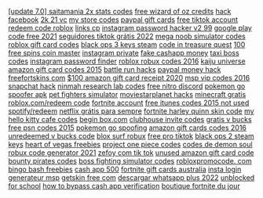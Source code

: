 <a href="https://lookerstudio.google.com/reporting/d8cfcdee-c801-4560-afe8-0e5bbc3151cf/page/DjD">[update 7.0] saitamania 2x stats codes</a>
<a href="https://lookerstudio.google.com/reporting/336f3bfa-e7b4-4b14-b88b-6fcb698586ef/page/DjD">free wizard of oz credits</a>
<a href="https://lookerstudio.google.com/reporting/c1ed0730-a189-4797-b035-b133ee43c811/page/JWV3C">hack facebook</a>
<a href="https://lookerstudio.google.com/reporting/cd3f52a8-119c-47b5-865a-2a55cceba562/page/DjD">2k 21 vc</a>
<a href="https://lookerstudio.google.com/reporting/6f75e791-26a6-4d63-87c3-c76be35baaf1/page/DjD">my store codes</a>
<a href="https://lookerstudio.google.com/reporting/2d67779f-9a85-47bf-9c00-29efc08fe350/page/DjD">paypal gift cards</a>
<a href="https://lookerstudio.google.com/reporting/54cf6f33-e29e-4e90-b916-1f508b8c7919/page/DjD">free tiktok account</a>
<a href="https://lookerstudio.google.com/reporting/02b899cb-f2b1-4aee-a139-2698b14a5028/page/DjD">redeem code roblox</a>
<a href="https://lookerstudio.google.com/s/jU_TkujC0eo">links cp</a>
<a href="https://lookerstudio.google.com/reporting/2946f4df-ec82-4a56-949e-c326bd410a52/page/DjD">instagram password hacker v2 99</a>
<a href="https://lookerstudio.google.com/reporting/c1f2bd9b-f860-4d1b-b03d-5ef0ed0ad569/page/DjD">google play code free 2021</a>
<a href="https://lookerstudio.google.com/reporting/949cebe7-f998-4798-8682-9abadc08b9a6/page/DjD">seguidores tiktok grátis 2022</a>
<a href="https://lookerstudio.google.com/reporting/59aad0b0-25ba-4049-8c03-bd0ea03dce49/page/DjD">mega noob simulator codes</a>
<a href="https://lookerstudio.google.com/reporting/1aac6ecb-b920-4353-b190-d932a29e6e22/page/DjD">roblox gift card codes</a>
<a href="https://lookerstudio.google.com/reporting/74c62aeb-4bea-4dc4-882d-d40c09b9dc83/page/DjD">black ops 3 keys steam</a>
<a href="https://lookerstudio.google.com/reporting/29926fa5-3ac4-483f-80be-08f58f8d4523/page/DjD">code in treasure quest</a>
<a href="https://lookerstudio.google.com/reporting/ec93a179-a641-4626-9379-ae38e9eca040/page/DjD">100 free spins coin master</a>
<a href="https://lookerstudio.google.com/reporting/26552883-8cdc-43bf-a436-257243a419ec/page/DjD">instagram private</a>
<a href="https://lookerstudio.google.com/reporting/abbb9cf3-ca25-41e8-8f8c-0d6ad5d0186f/page/DjD">fake cashapp money</a>
<a href="https://lookerstudio.google.com/reporting/111c77c9-7555-47e0-b03a-cf68a06c2a62?s=n-1WF2JuZXY">taxi boss codes</a>
<a href="https://lookerstudio.google.com/reporting/d897b18a-aea6-40d7-8ae0-55c9cdb758ca/page/DjD">instagram password finder</a>
<a href="https://lookerstudio.google.com/reporting/db283368-8a0c-4320-a8a3-49edd45c0602/page/DjD">roblox robux codes 2016</a>
<a href="https://lookerstudio.google.com/reporting/532746e8-0dfa-449c-b933-ee91772610ce/page/DjD">kaiju universe</a>
<a href="https://lookerstudio.google.com/reporting/85d5b4f9-8687-401c-954d-cd6be3882faa/page/DjD">amazon gift card codes 2015</a>
<a href="https://lookerstudio.google.com/s/hGw4yAIb4lA">battle run hacks</a>
<a href="https://lookerstudio.google.com/reporting/a9205d5b-7880-45aa-b3dc-3709e49c999f/page/DjD">paypal money hack</a>
<a href="https://lookerstudio.google.com/u/0/reporting/3f28ee23-d91e-4c03-bee9-b49f2948de94/page/DjD">freefortskins com</a>
<a href="https://lookerstudio.google.com/reporting/bf86d90e-2f51-4676-96e1-fc926c4011bc/page/DjD">$100 amazon gift card receipt 2020</a>
<a href="https://lookerstudio.google.com/reporting/46630432-f4b4-4576-b354-31bdda587e2f/page/DjD">msp vip codes 2016</a>
<a href="https://lookerstudio.google.com/reporting/19810da6-b0a4-43b8-b08b-7d4821cd7d00/page/DjD">snapchat hack</a>
<a href="https://lookerstudio.google.com/reporting/6d248705-2ee8-410d-8c5a-f6497c3e39ab/page/DjD">ninmah research lab codes</a>
<a href="https://lookerstudio.google.com/s/q3nqX896XWk">free nitro discord</a>
<a href="https://lookerstudio.google.com/u/0/reporting/80326c46-1d51-4f4d-b7b0-973b2a4692b3/page/LjD">pokemon go spoofer apk</a>
<a href="https://lookerstudio.google.com/reporting/12276cc6-96d9-4edd-a983-f0cc6b2ee9ea/page/DjD">pet fighters simulator</a>
<a href="https://lookerstudio.google.com/reporting/71f0b455-6579-4929-b2ee-71788a83e209/page/DjD">moviestarplanet hacks</a>
<a href="https://lookerstudio.google.com/s/jp0FWae6Eyc">minecraft gratis</a>
<a href="https://lookerstudio.google.com/reporting/97544892-1db5-43af-819d-ba04951d0e7d/page/DjD">roblox.com/redeem code</a>
<a href="https://lookerstudio.google.com/reporting/e094f3ab-4b63-413c-8080-2fbbc1611484/page/DjD">fortnite account</a>
<a href="https://lookerstudio.google.com/reporting/b2b954b5-ede7-4695-bcf9-b98b9c30005e/page/DjD">free itunes codes 2015 not used</a>
<a href="https://lookerstudio.google.com/reporting/f793fb50-fe27-447b-8034-eb79c7295af8/page/rfxDD">spotify/redeem</a>
<a href="https://lookerstudio.google.com/reporting/f96a3e92-0431-43a1-ae8f-ee2004d2841c/page/DjD">netflix grátis para sempre</a>
<a href="https://lookerstudio.google.com/reporting/21942f68-abf3-486f-b0ef-e0f9d693ed9c/page/DjD">fortnite harley quinn skin code</a>
<a href="https://lookerstudio.google.com/reporting/20a00be9-5999-4152-9ad5-62b07935d1db/page/DjD">my hello kitty cafe codes</a>
<a href="https://lookerstudio.google.com/reporting/7d517474-f07c-40d0-a31a-80a059648d3b/page/DjD">begin box.com</a>
<a href="https://lookerstudio.google.com/reporting/4e60fca6-ca38-4860-9d65-543dbe7c4bf1/page/DjD">clubhouse invite codes</a>
<a href="https://lookerstudio.google.com/reporting/3f18b5bc-af2b-4d0b-b17e-04bd712b2405?s=o765RG7B178">gratis v bucks</a>
<a href="https://lookerstudio.google.com/reporting/b5b3793f-40d4-4b7a-9b34-c74b2e290c5e/page/DjD">free psn codes 2015</a>
<a href="https://lookerstudio.google.com/reporting/6142158a-4284-45c0-a97e-417479f1c7d1/page/DjD">pokemon go spoofing</a>
<a href="https://lookerstudio.google.com/reporting/ada3b945-d400-4937-adc0-61e49ceaf49d/page/DjD">amazon gift cards codes 2016</a>
<a href="https://lookerstudio.google.com/u/0/reporting/e1058b6a-29d8-435e-a514-ce2597df2704/page/DjD">unredeemed v bucks code</a>
<a href="https://lookerstudio.google.com/reporting/8fca723b-89ae-403b-bbbb-63a9741cfef3/page/DjD">blox surf robux</a>
<a href="https://lookerstudio.google.com/s/sOiw0DabjfA">free pro tiktok</a>
<a href="https://lookerstudio.google.com/reporting/7aa280a6-49ea-454b-aad2-fa7cdeb99ca2/page/DjD">black ops 2 steam keys</a>
<a href="https://lookerstudio.google.com/reporting/ce820e70-7077-4e0b-ac56-72d22e34e6fe/page/DjD">heart of vegas freebies</a>
<a href="https://lookerstudio.google.com/reporting/9c0e4768-f513-49c3-b1ea-7df6aec55f1f/page/DjD">project one piece codes</a>
<a href="https://lookerstudio.google.com/reporting/30517a33-7b75-4734-b20c-7e72719f06ab/page/DjD">codes de demon soul</a>
<a href="https://lookerstudio.google.com/reporting/0deeba1b-e1ba-464f-b91d-b9321b1f644b/page/DjD">robux code generator 2021</a>
<a href="https://lookerstudio.google.com/reporting/5f0b5763-03ee-4c40-bccf-89fae841baf0/page/DjD">zefoy com tik tok</a>
<a href="https://lookerstudio.google.com/reporting/004ea4dd-5cad-4078-8f3c-d592ac2f9a31/page/DjD">unused amazon gift card code</a>
<a href="https://lookerstudio.google.com/reporting/186afc87-5b83-48e1-9ef8-0530cdfbc886?s=jAQTYFweonw">bounty pirates codes</a>
<a href="https://lookerstudio.google.com/reporting/fc956fe9-9e30-4fa5-bfd2-f2f41c1cb25b/page/DjD">boss fighting simulator codes</a>
<a href="https://lookerstudio.google.com/reporting/56870563-879d-42f8-983e-ee2d693b33bb/page/DjD">robloxpromocode. com</a>
<a href="https://lookerstudio.google.com/reporting/1060a7c3-24ea-4c58-893f-e03c22d17669?s=n7pjaB7RJHM">bingo bash freebies</a>
<a href="https://lookerstudio.google.com/reporting/60bde625-3ec9-4b1d-9797-2c948ab49f74/page/DjD">cash app 500</a>
<a href="https://lookerstudio.google.com/reporting/19c67dde-0097-4b71-a173-5b54d82f8d0e/page/DjD">fortnite gift cards australia</a>
<a href="https://lookerstudio.google.com/reporting/74c10239-6a3e-4161-a9ea-a1c7c0b8187e/page/DjD">insta login</a>
<a href="https://lookerstudio.google.com/reporting/540a67a9-f3b2-4e2f-a5ee-85064e8b9a7e/page/DjD">generateur msp</a>
<a href="https://lookerstudio.google.com/reporting/808435b8-5ac0-4bea-97a9-a6de3908cc63/page/DjD">getskin free com</a>
<a href="https://lookerstudio.google.com/reporting/0125dc08-470c-4492-8c55-2f991a67ed2d/page/DjD">descargar whatsapp plus 2022</a>
<a href="https://lookerstudio.google.com/u/0/reporting/57e7ebe8-787b-49bf-b321-33ecefc96bb5/page/GR06C">unblocked for school</a>
<a href="https://lookerstudio.google.com/reporting/db86e413-ef54-46f7-99c4-ebcf6a7882e6/page/jsfAD">how to bypass cash app verification</a>
<a href="https://lookerstudio.google.com/reporting/b15504af-b553-4dc5-a37c-68e4c4d5c763/page/DjD">boutique fortnite du jour</a>
